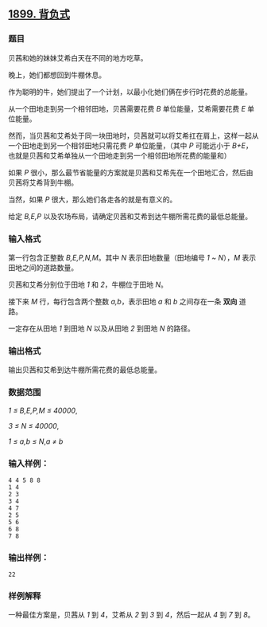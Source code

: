 ## [1899. 背负式](https://www.acwing.com/problem/content/1901/)

### 题目

贝茜和她的妹妹艾希白天在不同的地方吃草。

晚上，她们都想回到牛棚休息。

作为聪明的牛，她们提出了一个计划，以最小化她们俩在步行时花费的总能量。

从一个田地走到另一个相邻田地，贝茜需要花费 *B* 单位能量，艾希需要花费 *E* 单位能量。

然而，当贝茜和艾希处于同一块田地时，贝茜就可以将艾希扛在肩上，这样一起从一个田地走到另一个相邻田地只需花费 *P* 单位能量，（其中 *P* 可能远小于 *B+E*，也就是贝茜和艾希单独从一个田地走到另一个相邻田地所花费的能量和）

如果 *P* 很小，那么最节省能量的方案就是贝茜和艾希先在一个田地汇合，然后由贝茜将艾希背到牛棚。

当然，如果 *P* 很大，那么她们各走各的就是有意义的。

给定 *B,E,P* 以及农场布局，请确定贝茜和艾希到达牛棚所需花费的最低总能量。

### 输入格式

第一行包含正整数 *B,E,P,N,M*。其中 *N* 表示田地数量（田地编号 *1 ~ N*），*M* 表示田地之间的道路数量。

贝茜和艾希分别位于田地 *1* 和 *2*，牛棚位于田地 *N*。

接下来 *M* 行，每行包含两个整数 *a,b*，表示田地 *a* 和 *b* 之间存在一条 **双向** 道路。

一定存在从田地 *1* 到田地 *N* 以及从田地 *2* 到田地 *N* 的路径。

### 输出格式

输出贝茜和艾希到达牛棚所需花费的最低总能量。

### 数据范围

*1 ≤ B,E,P,M ≤ 40000*,

*3 ≤ N ≤ 40000*,

*1 ≤ a,b ≤ N*,*a ≠ b*

### 输入样例：

```
4 4 5 8 8
1 4
2 3
3 4
4 7
2 5
5 6
6 8
7 8
```

### 输出样例：

```
22
```

### 样例解释

一种最佳方案是，贝茜从 *1* 到 *4*，艾希从 *2* 到 *3* 到 *4*，然后一起从 *4* 到 *7* 到 *8*。
